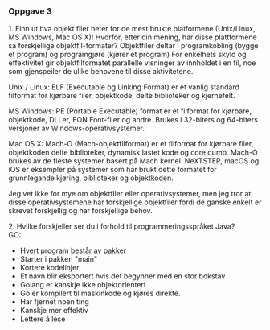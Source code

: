 <html>
<body>

<h3>Oppgave 3</h3>
<p>1. Finn ut hva  objekt filer heter for de mest brukte platformene (Unix/Linux, MS Windows, Mac OS X)! Hvorfor, etter din mening, har disse plattformene så forskjellige objektfil-formater?
Objektfiler deltar i programkobling (bygge et program) og programgjøre (kjører et program) For enkelhets skyld og effektivitet gir objektfilformatet parallelle visninger av innholdet i en fil, noe som gjenspeiler de ulike behovene til disse aktivitetene.</p>

<p>Unix / Linux: ELF (Executable og Linking Format) er et vanlig standard filformat for kjørbare filer, objektkode, delte biblioteker og kjernefelt.</p>

<p>MS Windows: PE (Portable Executable) format er et filformat for kjørbare, objektkode, DLLer, FON Font-filer og andre. Brukes i 32-biters og 64-biters versjoner av Windows-operativsystemer.</p> 

<p>Mac OS X: Mach-O (Mach-objektfilformat) er et filformat for kjørbare filer, objektkoden delte biblioteker, dynamisk lastet kode og core dump. Mach-O brukes av de fleste systemer basert på Mach kernel. NeXTSTEP, macOS og iOS er eksempler på systemer som har brukt dette formatet for grunnlegande kjøring, biblioteker og objektkoden.</p>

<p>Jeg vet ikke for mye om objektfiler eller operativsystemer, men jeg tror at disse operativsystemene har forskjellige objektfiler fordi de ganske enkelt er skrevet forskjellig og har forskjellige behov.</p>

<p>2. Hvilke forskjeller ser du i forhold til programmeringsspråket Java?
<br>GO:</p> 
<ul>
    <li>Hvert program består av pakker</li>
    <li>Starter i pakken "main"</li>
    <li>Kortere kodelinjer</li>
    <li>Et navn blir eksportert hvis det begynner med en stor bokstav</li>
    <li>Golang er kanskje ikke objektorientert</li>
    <li>Go er kompilert til maskinkode og kjøres direkte.</li>
    <li>Har fjernet noen ting</li>
    <li>Kanskje mer effektiv</li>
    <li>Lettere å lese</li>
</ul>

</body>
</html>